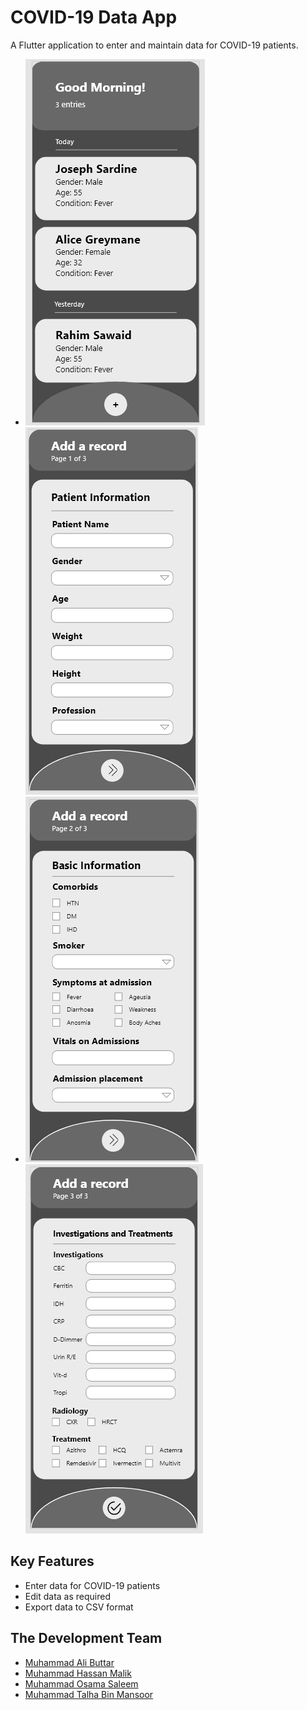 # COVID-19 Data App

A Flutter application to enter and maintain data for COVID-19 patients.

- ![COVID-App-Main-Page](/images/screenshots/MainScreen.png)
![COVID-App-First-Page](/images/screenshots/DataEntry-FirstPage.png)
- ![COVID-App-Second-Page](/images/screenshots/DataEntry-SecondPage.png)
![COVID-App-Third-Page](/images/screenshots/DataEntry-ThirdPage.png)

## Key Features
- Enter data for COVID-19 patients
- Edit data as required
- Export data to CSV format

## The Development Team

- [Muhammad Ali Buttar](https://github.com/AliButtar)
- [Muhammad Hassan Malik](https://github.com/ihassanjavaid/)
- [Muhammad Osama Saleem](https://github.com/IAMOSAMA111)
- [Muhammad Talha Bin Mansoor](https://github.com/Elvin-Arrow)

